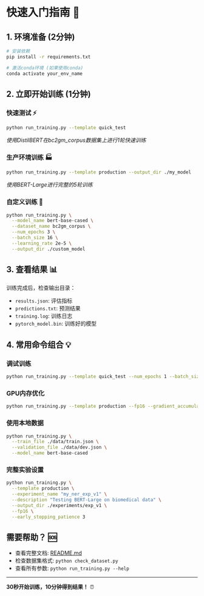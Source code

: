 # 快速入门指南 🚀

## 1. 环境准备 (2分钟)

```bash
# 安装依赖
pip install -r requirements.txt

# 激活conda环境 (如果使用conda)
conda activate your_env_name
```

## 2. 立即开始训练 (1分钟)

### 快速测试 ⚡
```bash
python run_training.py --template quick_test
```
*使用DistilBERT在bc2gm_corpus数据集上进行1轮快速训练*

### 生产环境训练 🏭
```bash
python run_training.py --template production --output_dir ./my_model
```
*使用BERT-Large进行完整的5轮训练*

### 自定义训练 🎯
```bash
python run_training.py \
  --model_name bert-base-cased \
  --dataset_name bc2gm_corpus \
  --num_epochs 3 \
  --batch_size 16 \
  --learning_rate 2e-5 \
  --output_dir ./custom_model
```

## 3. 查看结果 📊

训练完成后，检查输出目录：
- `results.json`: 评估指标
- `predictions.txt`: 预测结果
- `training.log`: 训练日志
- `pytorch_model.bin`: 训练好的模型

## 4. 常用命令组合 💡

### 调试训练
```bash
python run_training.py --template quick_test --num_epochs 1 --batch_size 4
```

### GPU内存优化
```bash
python run_training.py --template production --fp16 --gradient_accumulation_steps 2
```

### 使用本地数据
```bash
python run_training.py \
  --train_file ./data/train.json \
  --validation_file ./data/dev.json \
  --model_name bert-base-cased
```

### 完整实验设置
```bash
python run_training.py \
  --template production \
  --experiment_name "my_ner_exp_v1" \
  --description "Testing BERT-Large on biomedical data" \
  --output_dir ./experiments/exp_v1 \
  --fp16 \
  --early_stopping_patience 3
```

## 需要帮助？ 🆘

- 查看完整文档: [README.md](README.md)
- 检查数据集格式: `python check_dataset.py`
- 查看所有参数: `python run_training.py --help`

---
**30秒开始训练，10分钟得到结果！** ⏰
